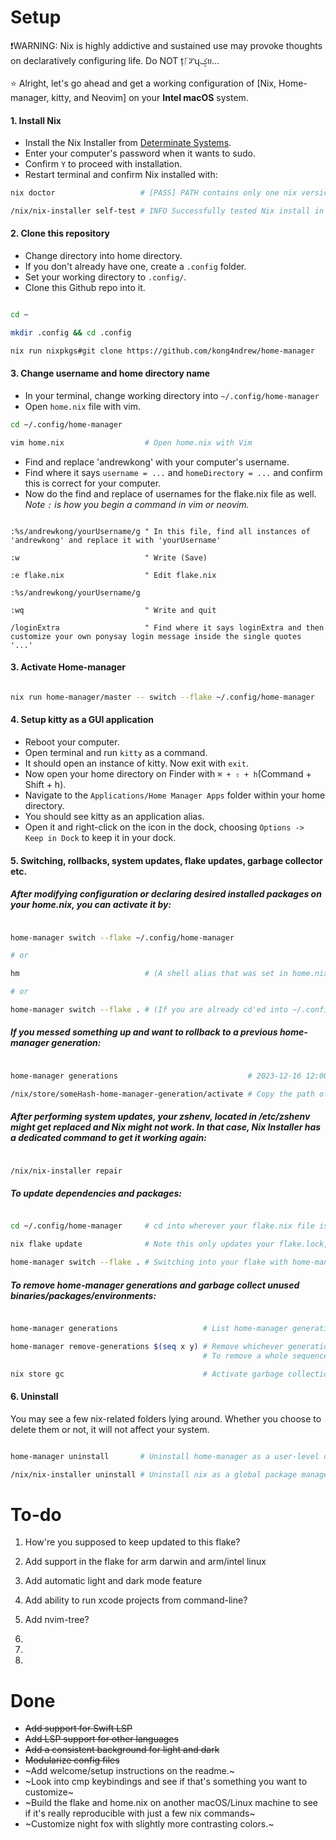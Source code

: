 # Setup

❗WARNING: Nix is highly addictive and sustained use may provoke thoughts on declaratively configuring life. Do NOT țᚴꃢʯؼย...<br><br>
⭐ Alright, let's go ahead and get a working configuration of [Nix, Home-manager, kitty, and Neovim] on your **Intel macOS** system.

#### 1. Install Nix

- Install the Nix Installer from [Determinate Systems](https://https://zero-to-nix.com/start/install).<br>
- Enter your computer's password when it wants to sudo.<br>
- Confirm `Y` to proceed with installation.<br>
- Restart terminal and confirm Nix installed with:<br>

```bash
nix doctor                   # [PASS] PATH contains only one nix version...

/nix/nix-installer self-test # INFO Successfully tested Nix install in all discovered shells. shells=["sh", "bash", "zsh"]
```

#### 2. Clone this repository

- Change directory into home directory.<br>
- If you don't already have one, create a `.config` folder.<br>
- Set your working directory to `.config/`.<br>
- Clone this Github repo into it.

```bash

cd ~

mkdir .config && cd .config

nix run nixpkgs#git clone https://github.com/kong4ndrew/home-manager

```

#### 3. Change username and home directory name

- In your terminal, change working directory into `~/.config/home-manager`<br>
- Open `home.nix` file with vim.<br>

```bash
cd ~/.config/home-manager

vim home.nix                  # Open home.nix with Vim

```

- Find and replace 'andrewkong' with your computer's username.<br>
- Find where it says `username = ...` and `homeDirectory = ...` and confirm this is correct for your computer.<br>
- Now do the find and replace of usernames for the flake.nix file as well.<br>
*Note `:` is how you begin a command in vim or neovim.*

```vim

:%s/andrewkong/yourUsername/g " In this file, find all instances of 'andrewkong' and replace it with 'yourUsername'

:w                            " Write (Save)

:e flake.nix                  " Edit flake.nix

:%s/andrewkong/yourUsername/g 

:wq                           " Write and quit

/loginExtra                   " Find where it says loginExtra and then customize your own ponysay login message inside the single quotes '...'

```

#### 3. Activate Home-manager

```bash

nix run home-manager/master -- switch --flake ~/.config/home-manager

```

#### 4. Setup kitty as a GUI application

- Reboot your computer.<br>
- Open terminal and run `kitty` as a command.<br>
- It should open an instance of kitty. Now exit with `exit`.<br>
- Now open your home directory on Finder with `⌘ + ⇧ + h`(Command + Shift + h).<br>
- Navigate to the `Applications/Home Manager Apps` folder within your home directory.<br>
- You should see kitty as an application alias.<br>
- Open it and right-click on the icon in the dock, choosing `Options -> Keep in Dock` to keep it in your dock.

#### 5. Switching, rollbacks, system updates, flake updates, garbage collector etc.

##### After modifying configuration or declaring desired installed packages on your home.nix, you can activate it by:

```bash

home-manager switch --flake ~/.config/home-manager

# or

hm                            # (A shell alias that was set in home.nix)

# or 

home-manager switch --flake . # (If you are already cd'ed into ~/.config/home-manager)

```


##### If you messed something up and want to rollback to a previous home-manager generation:

```bash

home-manager generations                             # 2023-12-16 12:00 : id 1 --> /nix/store/someHash-home-manager-generation

/nix/store/someHash-home-manager-generation/activate # Copy the path of the generation you want to rollback to and append 'activate'.

```

##### After performing system updates, your zshenv, located in /etc/zshenv might get replaced and Nix might not work. In that case, Nix Installer has a dedicated command to get it working again: 

```bash

/nix/nix-installer repair

```
##### To update dependencies and packages:

```bash

cd ~/.config/home-manager     # cd into wherever your flake.nix file is

nix flake update              # Note this only updates your flake.lock, but will NOT activate it

home-manager switch --flake . # Switching into your flake with home-manager will activate it

```
##### To remove home-manager generations and garbage collect unused binaries/packages/environments:

```bash

home-manager generations                   # List home-manager generations

home-manager remove-generations $(seq x y) # Remove whichever generations you want. 
                                           # To remove a whole sequence of generations from 'x' to 'y', replace x and y to select desired range.

nix store gc                               # Activate garbage collection on your current Nix store.

```


#### 6. Uninstall

You may see a few nix-related folders lying around. 
Whether you choose to delete them or not, it will not affect your system.

```bash

home-manager uninstall       # Uninstall home-manager as a user-level config/package manager

/nix/nix-installer uninstall # Uninstall nix as a global package manager

```

# To-do

1. How're you supposed to keep updated to this flake?

2. Add support in the flake for arm darwin and arm/intel linux

3. Add automatic light and dark mode feature

5. Add ability to run xcode projects from command-line?

7. Add nvim-tree?
  
4.

6. 

8. 

# Done

- ~~Add support for Swift LSP~~
- ~~Add LSP support for other languages~~
- ~~Add a consistent background for light and dark~~
- ~~Modularize config files~~
- ~Add welcome/setup instructions on the readme.~
- ~Look into cmp keybindings and see if that's something you want to customize~
- ~Build the flake and home.nix on another macOS/Linux machine to see if it's really reproducible with just a few nix commands~
- ~Customize night fox with slightly more contrasting colors.~
